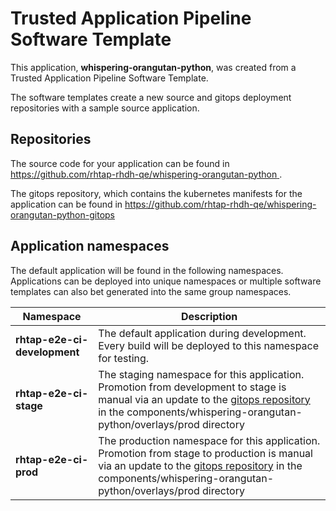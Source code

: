# Trusted Application Pipeline Software Template

This application, **whispering-orangutan-python**, was created from a Trusted Application Pipeline Software Template.

The software templates create a new source and gitops deployment repositories with a sample source application. 

## Repositories

The source code for your application can be found in [https://github.com/rhtap-rhdh-qe/whispering-orangutan-python ](https://github.com/rhtap-rhdh-qe/whispering-orangutan-python ).
 
The gitops repository, which contains the kubernetes manifests for the application can be found in 
[https://github.com/rhtap-rhdh-qe/whispering-orangutan-python-gitops ](https://github.com/rhtap-rhdh-qe/whispering-orangutan-python-gitops ) 

## Application namespaces 

The default application will be found in the following namespaces. Applications can be deployed into unique namespaces or multiple software templates can also bet generated into the same group namespaces.  

|  Namespace   |  Description   |  
| -------- | -------- |   
| **rhtap-e2e-ci-development** | The default application during development. Every build will be deployed to this namespace for testing. | 
| **rhtap-e2e-ci-stage** | The staging namespace for this application. Promotion from development to stage is manual via an update to the [gitops repository](https://github.com/rhtap-rhdh-qe/whispering-orangutan-python-gitops ) in the components/whispering-orangutan-python/overlays/prod directory |  
| **rhtap-e2e-ci-prod** | The production namespace for this application. Promotion from stage to production is manual via an update to the [gitops repository](https://github.com/rhtap-rhdh-qe/whispering-orangutan-python-gitops ) in the components/whispering-orangutan-python/overlays/prod directory | 